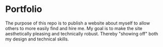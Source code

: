 # Portfolio
The purpose of this repo is to publish a website about myself to allow others to more easily find and hire me. My goal 
is to make the site aesthetically pleasing and technically robust. Thereby "showing off" both my design and technical 
skills.
#